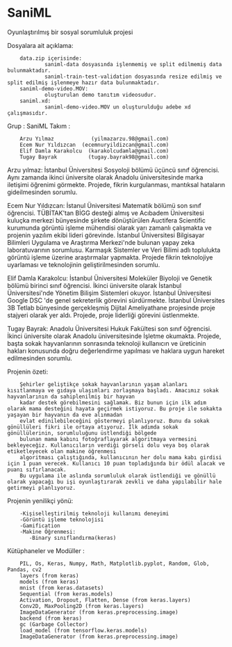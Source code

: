 # SaniML
Oyunlaştırılmış bir sosyal sorumluluk projesi


Dosyalara ait açıklama: 

        data.zip içerisinde:
                saniml-data dosyasında işlenmemiş ve split edilmemiş data bulunmaktadır.
                saniml-train-test-validation dosyasında resize edilmiş ve split edilmiş işlenmeye hazır data bulunmaktadır.
        saniml-demo-video.MOV:
                oluşturulan demo tanıtım videosudur.
        saniml.xd:
                saniml-demo-video.MOV un oluşturulduğu adebe xd çalışmasıdır.
        
        
Grup : SaniML
Takım : 

        Arzu Yılmaz            (yilmazarzu.98@gmail.com)
        Ecem Nur Yıldızcan  (ecemnuryildizcan@gmail.com)
        Elif Damla Karakolcu  (karakolcudamla@gmail.com)
        Tugay Bayrak          (tugay.bayrak98@gmail.com)
        
        

Arzu yılmaz: İstanbul Üniversitesi Sosyoloji bölümü üçüncü sınıf öğrencisi. Aynı zamanda ikinci üniversite olarak Anadolu üniversitesinde marka iletişimi öğrenimi görmekte. Projede, fikrin kurgulanması, mantıksal hataların gideilmesinden sorumlu.

Ecem Nur Yıldızcan: İstanul Üniversitesi Matematik bölümü son sınıf öğrencisi. TÜBİTAK'tan BİGG desteği almış ve Acıbadem Üniversitesi kuluçka merkezi bünyesinde şirkete dönüştürülen Auctifera Scientific kurumunda görüntü işleme mühendisi olarak yarı zamanlı çalışmakta ve projenin yazılım ekibi lideri görevinde. İstanbul Üniversitesi Bilgisayar Bilimleri Uygulama ve Araştırma Merkezi'nde bulunan yapay zeka laboratuvarının sorumlusu. Karmaşık Sistemler ve Veri Bilimi adlı toplulukta görüntü işleme üzerine araştırmalar yapmakta. Projede fikrin teknolojiye uyarlaması ve teknolojinin geliştirilmesinden sorumlu.

Elif Damla Karakolcu: İstanbul Üniversitesi Moleküler Biyoloji ve Genetik bölümü birinci sınıf öğrencisi. İkinci üniversite olarak İstanbul Üniversitesi'nde Yönetim Bilişim Sistemleri okuyor. İstanbul Üniversitesi Google DSC 'de genel sekreterlik görevini sürdürmekte. İstanbul Üniversites 3B Tetlab bünyesinde gerçekleşmiş Dijital Ameliyathane projesinde proje stajyeri olarak yer aldı. Projede, proje liderliği görevini üstlenmekte.

Tugay Bayrak: Anadolu Üniversitesi Hukuk Fakültesi son sınıf öğrencisi. İkinci üniversite olarak Anadolu üniversitesinde İşletme okumakta. Projede, başta sokak hayvanlarının sonrasında teknoloji kullanıcın ve üreticinin hakları konusunda doğru değerlendirme yapılması ve haklara uygun hareket edilmesinden sorumlu.


Projenin özeti: 

        Şehirler geliştikçe sokak hayvanlarının yaşam alanları kısıtlanmaya ve gıdaya ulaşımları zorlaşmaya başladı. Amacımız sokak hayvanlarının da sahiplenilmiş bir hayvan
        kadar destek görebilmesini sağlamak. Biz bunun için ilk adım olarak mama desteğini hayata geçirmek istiyoruz. Bu proje ile sokakta yaşayan bir hayvanın da eve alınmadan
        evlat edinilebileceğini göstermeyi planlıyoruz. Bunu da sokak gönüllüleri fikri ile ortaya atıyoruz. İlk adımda sokak gönüllülerinin, sorumluluğunu üstlendiği bölgede
        bulunan mama kabını fotoğraflayarak algoritmaya vermesini bekleyeceğiz. Kullanıcıların verdiği görseli dolu veya boş olarak etiketleyecek olan makine öğrenmesi
        algoritması çalıştığında, kullanıcının her dolu mama kabı girdisi için 1 puan verecek. Kullanıcı 10 puan topladığında bir ödül alacak ve puanı sıfırlanacak. 
        Bu uygulama ile aslında sorumluluk olarak üstlendiği ve gönüllü olarak yapacağı bu işi oyunlaştırarak zevkli ve daha yapılabilir hale getirmeyi planlıyoruz. 
    

Projenin yenilikçi yönü: 

        -Kişiselleştirilmiş teknoloji kullanımı deneyimi
        -Görüntü işleme teknolojisi
        -Gamification
        -Makine Öğrenmesi:
           -Binary sınıflandırma(keras)


Kütüphaneler ve Modüller : 

        PIL, Os, Keras, Numpy, Math, Matplotlib.pyplot, Random, Glob, Pandas, cv2
        layers (from keras)
        models (from keras)
        mnist (from keras.datasets)
        Sequential (from keras.models)
        Activation, Dropout, Flatten, Dense (from keras.layers)
        Conv2D, MaxPooling2D (from keras.layers)
        ImageDataGenerator (from keras.preprocessing.image)
        backend (from keras)
        gc (Garbage Collector)
        load_model (from tensorflow.keras.models)
        ImageDataGenerator (from keras.preprocessing.image)

        

  

